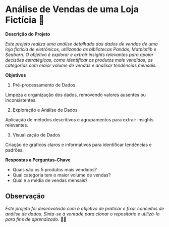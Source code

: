 # Análise de Vendas de uma Loja Fictícia 🏬


**Descrição do Projeto**

_Este projeto realiza uma análise detalhada dos dados de vendas de uma loja fictícia de eletrônicos, utilizando as bibliotecas Pandas, Matplotlib e Seaborn. O objetivo é explorar e extrair insights relevantes para apoiar decisões estratégicas, como identificar os produtos mais vendidos, as categorias com maior volume de vendas e analisar tendências mensais._

**Objetivos**

1. Pré-processamento de Dados

Limpeza e organização dos dados, removendo valores ausentes ou inconsistentes.

2. Exploração e Análise de Dados

Aplicação de métodos descritivos e agrupamentos para extrair insights relevantes.

3. Visualização de Dados

Criação de gráficos claros e informativos para identificar tendências e padrões.

**Respostas a Perguntas-Chave**

- Quais são os 5 produtos mais vendidos?
- Qual categoria tem o maior volume de vendas?
- Qual é a média de vendas mensais?


## Observação

_Este projeto foi desenvolvido com o objetivo de praticar e fixar conceitos de análise de dados.
Sinta-se à vontade para clonar o repositório e utilizá-lo para fins de aprendizado._ 🚀💫

